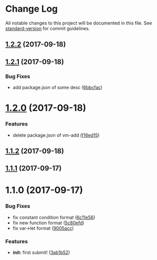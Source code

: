 # Change Log

All notable changes to this project will be documented in this file. See [standard-version](https://github.com/conventional-changelog/standard-version) for commit guidelines.

<a name="1.2.2"></a>
## [1.2.2](https://github.com/vm-component/vm-test/compare/v1.2.1...v1.2.2) (2017-09-18)



<a name="1.2.1"></a>
## [1.2.1](https://github.com/vm-component/vm-test/compare/v1.2.0...v1.2.1) (2017-09-18)


### Bug Fixes

* add package.json of some desc ([6bbcfac](https://github.com/vm-component/vm-test/commit/6bbcfac))



<a name="1.2.0"></a>
# [1.2.0](https://github.com/vm-component/vm-test/compare/v1.1.2...v1.2.0) (2017-09-18)


### Features

* delete package.json of vm-add ([f16ed15](https://github.com/vm-component/vm-test/commit/f16ed15))



<a name="1.1.2"></a>
## [1.1.2](https://github.com/vm-component/vm-test/compare/v1.0.2...v1.1.2) (2017-09-18)



<a name="1.1.1"></a>
## [1.1.1](https://github.com/vm-component/vm-test/compare/v1.1.0...v1.1.1) (2017-09-17)



<a name="1.1.0"></a>
# 1.1.0 (2017-09-17)


### Bug Fixes

* fix constant condition format ([6c11e56](https://github.com/vm-component/vm-test/commit/6c11e56))
* fix new function format ([5c80efd](https://github.com/vm-component/vm-test/commit/5c80efd))
* fix var->let format ([9005acc](https://github.com/vm-component/vm-test/commit/9005acc))


### Features

* **init:** first submit! ([3ab1b52](https://github.com/vm-component/vm-test/commit/3ab1b52))
